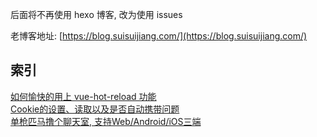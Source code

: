 后面将不再使用 hexo 博客, 改为使用 issues

老博客地址: [https://blog.suisuijiang.com/](https://blog.suisuijiang.com/)

## 索引

[如何愉快的用上 vue-hot-reload 功能](https://github.com/yinxin630/blog/issues/1)  
[Cookie的设置、读取以及是否自动携带问题](https://github.com/yinxin630/blog/issues/2)  
[单枪匹马撸个聊天室, 支持Web/Android/iOS三端](https://github.com/yinxin630/blog/issues/3)  
